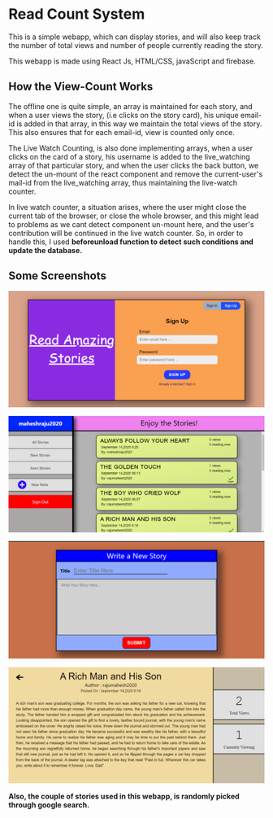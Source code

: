 # Read Count System

This is a simple webapp, which can display stories, and will also keep track the number of total views and number of people currently reading the story.

This webapp is made using React Js, HTML/CSS, javaScript and firebase.

## How the View-Count Works

The offline one is quite simple, an array is maintained for each story, and when a user views the story, (i.e clicks on the story card), his unique email-id is added in that array, in this way we maintain the total views of the story. This also ensures that for each email-id, view is counted only once.

The Live Watch Counting, is also done implementing arrays, when a user clicks on the card of a story, his username is added to the live_watching array of that particular story, and when the user clicks the back button, we detect the un-mount of the react component and remove the current-user's mail-id from the live_watching array, thus maintaining the live-watch counter.

In live watch counter, a situation arises, where the user might close the current tab of the browser, or close the whole browser, and this might lead to problems as we cant detect component un-mount here, and the user's contribution will be continued in the live watch counter. So, in order to handle this, I used <b>beforeunload<b> function to detect such conditions and update the database.

## Some Screenshots

![One](./Images/One.png)

![Two](./Images/Two.png)

![Three](./Images/Three.png)

![Four](./Images/Four.png)

Also, the couple of stories used in this webapp, is randomly picked through google search.

